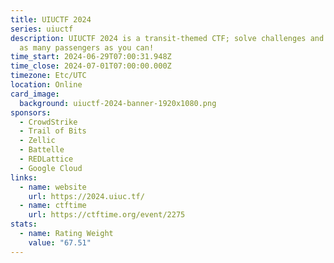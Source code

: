 ```yaml
---
title: UIUCTF 2024
series: uiuctf
description: UIUCTF 2024 is a transit-themed CTF; solve challenges and deliver
  as many passengers as you can!
time_start: 2024-06-29T07:00:31.948Z
time_close: 2024-07-01T07:00:00.000Z
timezone: Etc/UTC
location: Online
card_image:
  background: uiuctf-2024-banner-1920x1080.png
sponsors:
  - CrowdStrike
  - Trail of Bits
  - Zellic
  - Battelle
  - REDLattice
  - Google Cloud
links:
  - name: website
    url: https://2024.uiuc.tf/
  - name: ctftime
    url: https://ctftime.org/event/2275
stats:
  - name: Rating Weight
    value: "67.51"
---
```

